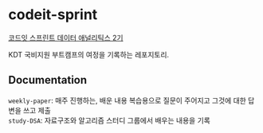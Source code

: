 # codeit-sprint

[코드잇 스프린트 데이터 애널리틱스 2기](https://sprint.codeit.kr/admissions/19/detail)

KDT 국비지원 부트캠프의 여정을 기록하는 레포지토리.

## Documentation
`weekly-paper`: 매주 진행하는, 배운 내용 복습용으로 질문이 주어지고 그것에 대한 답변을 쓰고 제출  
`study-DSA`: 자료구조와 알고리즘 스터디 그룹에서 배우는 내용을 기록